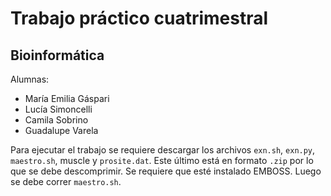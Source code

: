 # Trabajo práctico cuatrimestral 
## Bioinformática 

Alumnas:
- María Emilia Gáspari
- Lucía Simoncelli
- Camila Sobrino
- Guadalupe Varela

Para ejecutar el trabajo se requiere descargar los archivos `exn.sh`, `exn.py`, `maestro.sh`, muscle y `prosite.dat`. Este último está en formato `.zip` por lo que se debe descomprimir. Se requiere que esté instalado EMBOSS. Luego se debe correr `maestro.sh`.
